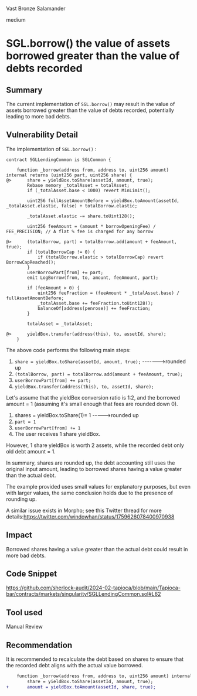 Vast Bronze Salamander

medium

# SGL.borrow() the value of assets borrowed  greater than the value of debts recorded

## Summary
The current implementation of `SGL.borrow()` may result in the value of assets borrowed greater than the value of debts recorded, potentially leading to more bad debts.
## Vulnerability Detail
The implementation of `SGL.borrow()` : 

```solidity
contract SGLLendingCommon is SGLCommon {

    function _borrow(address from, address to, uint256 amount) internal returns (uint256 part, uint256 share) {
@>      share = yieldBox.toShare(assetId, amount, true);
        Rebase memory _totalAsset = totalAsset;
        if (_totalAsset.base < 1000) revert MinLimit();

        uint256 fullAssetAmountBefore = yieldBox.toAmount(assetId, _totalAsset.elastic, false) + totalBorrow.elastic;

        _totalAsset.elastic -= share.toUint128();

        uint256 feeAmount = (amount * borrowOpeningFee) / FEE_PRECISION; // A flat % fee is charged for any borrow

@>      (totalBorrow, part) = totalBorrow.add(amount + feeAmount, true);
        if (totalBorrowCap != 0) {
            if (totalBorrow.elastic > totalBorrowCap) revert BorrowCapReached();
        }
        userBorrowPart[from] += part;
        emit LogBorrow(from, to, amount, feeAmount, part);

        if (feeAmount > 0) {
            uint256 feeFraction = (feeAmount * _totalAsset.base) / fullAssetAmountBefore;
            _totalAsset.base += feeFraction.toUint128();
            balanceOf[address(penrose)] += feeFraction;
        }

        totalAsset = _totalAsset;

@>      yieldBox.transfer(address(this), to, assetId, share);
    }

```
The above code performs the following main steps:
1. `share = yieldBox.toShare(assetId, amount, true);`   ------->rounded up
2. `(totalBorrow, part) = totalBorrow.add(amount + feeAmount, true);`
3. `userBorrowPart[from] += part;`
4. `yieldBox.transfer(address(this), to, assetId, share);`

Let's assume that the yieldBox conversion ratio is 1:2, and the borrowed amount  = 1 (assuming it's small enough that fees are rounded down 0).
1. shares = yieldBox.toShare(1)= 1  ----->rounded up
2. `part = 1`
3. `userBorrowPart[from] += 1`
4. The user receives 1 share yieldBox.

However, 1 share yieldBox is worth 2 assets, while the recorded debt only old debt amount = 1.

In summary, shares are rounded up, the debt accounting still uses the original input amount, leading to borrowed shares having a value greater than the actual debt.

The example provided uses small values for explanatory purposes, but even with larger values, the same conclusion holds due to the presence of rounding up.

A similar issue exists in Morpho; see this Twitter thread for more details:https://twitter.com/windowhan/status/1759626078400970938

## Impact

Borrowed shares having a value greater than the actual debt could result in more bad debts. 



## Code Snippet

https://github.com/sherlock-audit/2024-02-tapioca/blob/main/Tapioca-bar/contracts/markets/singularity/SGLLendingCommon.sol#L62

## Tool used

Manual Review

## Recommendation

It is recommended to recalculate the debt based on shares to ensure that the recorded debt aligns with the actual value borrowed.

```diff
    function _borrow(address from, address to, uint256 amount) internal returns (uint256 part, uint256 share) {
        share = yieldBox.toShare(assetId, amount, true);
+       amount = yieldBox.toAmount(assetId, share, true);
```
